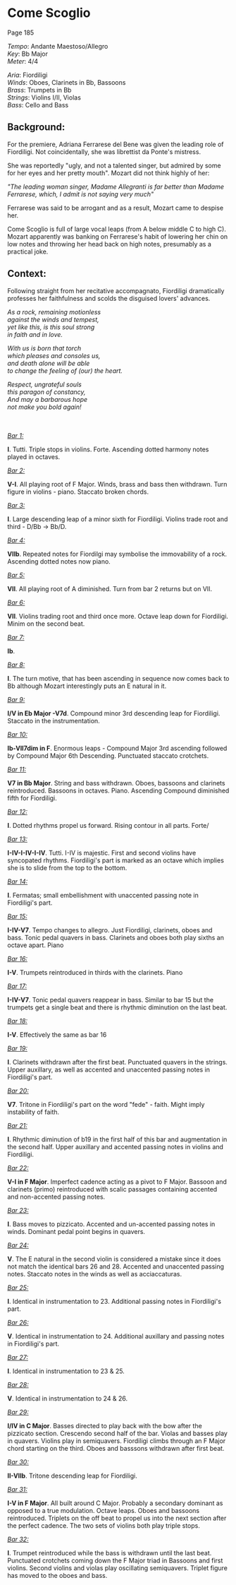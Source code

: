 # Come Scoglio

Page 185

*Tempo*: Andante Maestoso/Allegro\
*Key*: Bb Major\
*Meter*: 4/4

*Aria*: Fiordiligi\
*Winds*: Oboes, Clarinets in Bb, Bassoons\
*Brass*: Trumpets in Bb\
*Strings*: Violins I/II, Violas\
*Bass*: Cello and Bass

## Background:

For the premiere, Adriana Ferrarese del Bene was given the leading role of Fiordiligi. Not coincidentally, she was librettist da Ponte's mistress.

She was reportedly "ugly, and not a talented singer, but admired by some for her eyes and her pretty mouth". Mozart did not think highly of her:

*"The leading woman singer, Madame Allegranti is far better than Madame Ferrarese, which, I admit is not saying very much"*

Ferrarese was said to be arrogant and as a result, Mozart came to despise her.

Come Scoglio is full of large vocal leaps (from A below middle C to high C).
Mozart apparently was banking on Ferrarese's habit of lowering her chin on low notes and throwing her head back on high notes, presumably as a practical joke.

## Context:

Following straight from her recitative accompagnato, Fiordiligi dramatically professes her faithfulness and scolds the disguised lovers' advances.

*As a rock, remaining motionless*\
*against the winds and tempest,*\
*yet like this, is this soul strong*\
*in faith and in love.*

*With us is born that torch*\
*which pleases and consoles us,*\
*and death alone will be able*\
*to change the feeling of (our) the heart.*

*Respect, ungrateful souls*\
*this paragon of constancy,*\
*And may a barbarous hope*\
*not make you bold again!*

\
\
<ins>*Bar 1:*</ins> 

**I**. Tutti. Triple stops in violins. Forte. Ascending dotted harmony notes played in octaves. 

<ins>*Bar 2:*</ins> 

**V-I**. All playing root of F Major. Winds, brass and bass then withdrawn. Turn figure in violins - piano. Staccato broken chords.

<ins>*Bar 3:*</ins> 

**I**. Large descending leap of a minor sixth for Fiordiligi. Violins trade root and third - D/Bb -> Bb/D.

<ins>*Bar 4:*</ins> 

**VIIb**. Repeated notes for Fiordilgi may symbolise the immovability of a rock. Ascending dotted notes now piano.

<ins>*Bar 5:*</ins> 

**VII**. All playing root of A diminished. Turn from bar 2 returns but on VII.

<ins>*Bar 6:*</ins> 

**VII**. Violins trading root and third once more. Octave leap down for Fiordiligi. Minim on the second beat.

<ins>*Bar 7:*</ins> 

**Ib**. 

<ins>*Bar 8:*</ins> 

**I**. The turn motive, that has been ascending in sequence now comes back to Bb although Mozart interestingly puts an E natural in it.

<ins>*Bar 9:*</ins> 

**I/V in Eb Major -V7d**. Compound minor 3rd descending leap for Fiordiligi. Staccato in the instrumentation.

<ins>*Bar 10:*</ins> 

**Ib-VII7dim in F**. Enormous leaps - Compound Major 3rd ascending followed by Compound Major 6th Descending. Punctuated staccato crotchets.

<ins>*Bar 11:*</ins> 

**V7 in Bb Major**. String and bass withdrawn. Oboes, bassoons and clarinets reintroduced. Bassoons in octaves. Piano. Ascending Compound diminished fifth for Fiordiligi.

<ins>*Bar 12:*</ins> 

**I**. Dotted rhythms propel us forward. Rising contour in all parts. Forte/

<ins>*Bar 13:*</ins> 

**I-IV-I-IV-I-IV**. Tutti. I-IV is majestic. First and second violins have syncopated rhythms. Fiordiligi's part is marked as an octave which implies she is to slide from the top to the bottom.

<ins>*Bar 14:*</ins> 

**I**. Fermatas; small embellishment with unaccented passing note in Fiordiligi's part.

<ins>*Bar 15:*</ins> 

**I-IV-V7**. Tempo changes to allegro. Just Fiordiligi, clarinets, oboes and bass. Tonic pedal quavers in bass. Clarinets and oboes both play sixths an octave apart. Piano

<ins>*Bar 16:*</ins> 

**I-V**. Trumpets reintroduced in thirds with the clarinets. Piano

<ins>*Bar 17:*</ins> 

**I-IV-V7**. Tonic pedal quavers reappear in bass. Similar to bar 15 but the trumpets get a single beat and there is rhythmic diminution on the last beat. 

<ins>*Bar 18:*</ins> 

**I-V**. Effectively the same as bar 16

<ins>*Bar 19:*</ins> 

**I**. Clarinets withdrawn after the first beat. Punctuated quavers in the strings. Upper auxillary, as well as accented and unaccented passing notes in Fiordiligi's part.

<ins>*Bar 20:*</ins> 

**V7**. Tritone in Fiordiligi's part on the word "fede" - faith. Might imply instability of faith.

<ins>*Bar 21:*</ins> 

**I**. Rhythmic diminution of b19 in the first half of this bar and augmentation in the second half. Upper auxillary and accented passing notes in violins and Fiordiligi.

<ins>*Bar 22:*</ins> 

**V-I in F Major**. Imperfect cadence acting as a pivot to F Major. Bassoon and clarinets (primo) reintroduced with scalic passages containing accented and non-accented passing notes.

<ins>*Bar 23:*</ins> 

**I**. Bass moves to pizzicato. Accented and un-accented passing notes in winds. Dominant pedal point begins in quavers.

<ins>*Bar 24:*</ins> 

**V**. The E natural in the second violin is considered a mistake since it does not match the identical bars 26 and 28. Accented and unaccented passing notes. Staccato notes in the winds as well as acciaccaturas. 

<ins>*Bar 25:*</ins> 

**I**. Identical in instrumentation to 23. Additional passing notes in Fiordiligi's part. 

<ins>*Bar 26:*</ins> 

**V**. Identical in instrumentation to 24. Additional auxillary and passing notes in Fiordiligi's part. 

<ins>*Bar 27:*</ins> 

**I**. Identical in instrumentation to 23 & 25.

<ins>*Bar 28:*</ins> 

**V**. Identical in instrumentation to 24 & 26.

<ins>*Bar 29:*</ins> 

**I/IV in C Major**. Basses directed to play back with the bow after the pizzicato section. Crescendo second half of the bar. Violas and basses play in quavers. Violins play in semiquavers. Fiordiligi climbs through an F Major chord starting on the third. Oboes and basssons withdrawn after first beat.

<ins>*Bar 30:*</ins> 

**II-VIIb**. Tritone descending leap for Fiordiligi. 

<ins>*Bar 31:*</ins> 

**I-V in F Major**. All built around C Major. Probably a secondary dominant as opposed to a true modulation. Octave leaps. Oboes and bassoons reintroduced. Triplets on the off beat to propel us into the next section after the perfect cadence. The two sets of violins both play triple stops.

<ins>*Bar 32:*</ins> 

**I**. Trumpet reintroduced while the bass is withdrawn until the last beat. Punctuated crotchets coming down the F Major triad in Bassoons and first violins. Second violins and violas play oscillating semiquavers. Triplet figure has moved to the oboes and bass.
